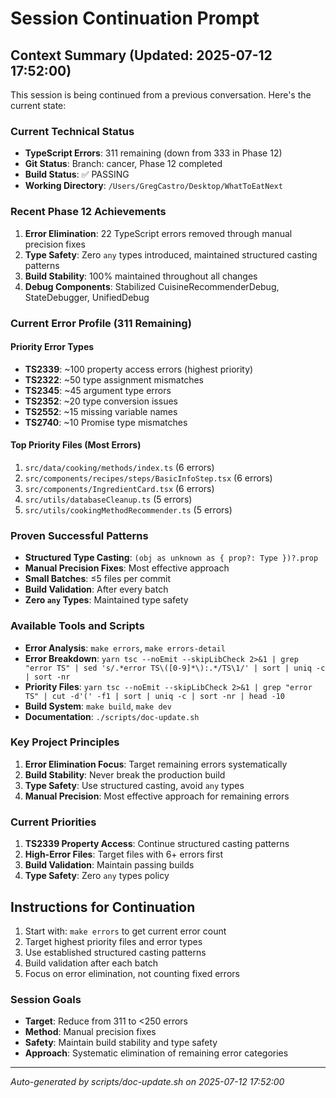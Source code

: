 # Session Continuation Prompt

## Context Summary (Updated: 2025-07-12 17:52:00)

This session is being continued from a previous conversation. Here's the current state:

### Current Technical Status
- **TypeScript Errors**: 311 remaining (down from 333 in Phase 12)
- **Git Status**: Branch: cancer, Phase 12 completed
- **Build Status**: ✅ PASSING
- **Working Directory**: `/Users/GregCastro/Desktop/WhatToEatNext`

### Recent Phase 12 Achievements
1. **Error Elimination**: 22 TypeScript errors removed through manual precision fixes
2. **Type Safety**: Zero `any` types introduced, maintained structured casting patterns
3. **Build Stability**: 100% maintained throughout all changes
4. **Debug Components**: Stabilized CuisineRecommenderDebug, StateDebugger, UnifiedDebug

### Current Error Profile (311 Remaining)

#### Priority Error Types
- **TS2339**: ~100 property access errors (highest priority)
- **TS2322**: ~50 type assignment mismatches
- **TS2345**: ~45 argument type errors
- **TS2352**: ~20 type conversion issues
- **TS2552**: ~15 missing variable names
- **TS2740**: ~10 Promise type mismatches

#### Top Priority Files (Most Errors)
1. `src/data/cooking/methods/index.ts` (6 errors)
2. `src/components/recipes/steps/BasicInfoStep.tsx` (6 errors)
3. `src/components/IngredientCard.tsx` (6 errors)
4. `src/utils/databaseCleanup.ts` (5 errors)
5. `src/utils/cookingMethodRecommender.ts` (5 errors)

### Proven Successful Patterns
- **Structured Type Casting**: `(obj as unknown as { prop?: Type })?.prop`
- **Manual Precision Fixes**: Most effective approach
- **Small Batches**: ≤5 files per commit
- **Build Validation**: After every batch
- **Zero `any` Types**: Maintained type safety

### Available Tools and Scripts
- **Error Analysis**: `make errors`, `make errors-detail`
- **Error Breakdown**: `yarn tsc --noEmit --skipLibCheck 2>&1 | grep "error TS" | sed 's/.*error TS\([0-9]*\):.*/TS\1/' | sort | uniq -c | sort -nr`
- **Priority Files**: `yarn tsc --noEmit --skipLibCheck 2>&1 | grep "error TS" | cut -d'(' -f1 | sort | uniq -c | sort -nr | head -10`
- **Build System**: `make build`, `make dev`
- **Documentation**: `./scripts/doc-update.sh`

### Key Project Principles
1. **Error Elimination Focus**: Target remaining errors systematically
2. **Build Stability**: Never break the production build
3. **Type Safety**: Use structured casting, avoid `any` types
4. **Manual Precision**: Most effective approach for remaining errors

### Current Priorities
1. **TS2339 Property Access**: Continue structured casting patterns
2. **High-Error Files**: Target files with 6+ errors first
3. **Build Validation**: Maintain passing builds
4. **Type Safety**: Zero `any` types policy

## Instructions for Continuation
1. Start with: `make errors` to get current error count
2. Target highest priority files and error types
3. Use established structured casting patterns
4. Build validation after each batch
5. Focus on error elimination, not counting fixed errors

### Session Goals
- **Target**: Reduce from 311 to <250 errors
- **Method**: Manual precision fixes
- **Safety**: Maintain build stability and type safety
- **Approach**: Systematic elimination of remaining error categories

---
*Auto-generated by scripts/doc-update.sh on 2025-07-12 17:52:00*